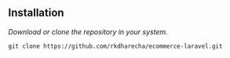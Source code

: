 ## Installation

*Download or clone the repository in your system.*
```
git clone https://github.com/rkdharecha/ecommerce-laravel.git
```

